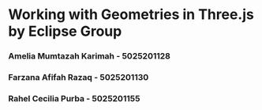 # Working with Geometries in Three.js by Eclipse Group

### Amelia Mumtazah Karimah - 5025201128
### Farzana Afifah Razaq    - 5025201130
### Rahel Cecilia Purba     - 5025201155
